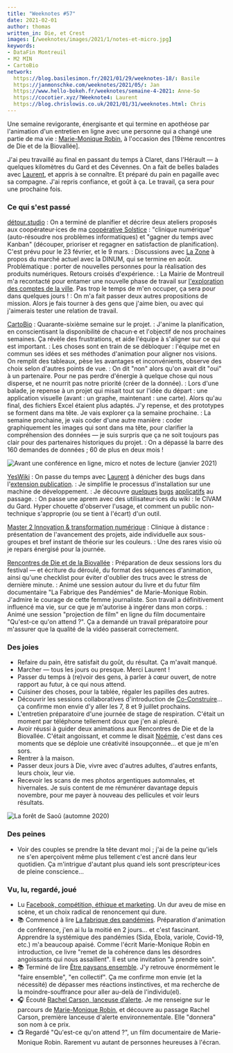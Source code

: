 ```yaml
---
title: "Weeknotes #57"
date: 2021-02-01
author: thomas
written_in: Die, et Crest
images: [/weeknotes/images/2021/1/notes-et-micro.jpg]
keywords:
- DataFin Montreuil
- M2 MIN
- CartoBio
network:
  https://blog.basilesimon.fr/2021/01/29/weeknotes-18/: Basile
  https://janmonschke.com/weeknotes/2021/05/: Jan
  https://www.hello-bokeh.fr/weeknotes/semaine-4-2021: Anne-So
  https://cocotier.xyz/?Weeknote4: Laurent
  https://blog.chrislowis.co.uk/2021/01/31/weeknotes.html: Chris
---
```


Une semaine revigorante, énergisante et qui termine en apothéose par l'animation d'un entretien en ligne avec une personne qui a changé une partie de ma vie : [Marie-Monique Robin](https://www.mariemoniquerobin.com/), à l'occasion des [19ème rencontres de Die et de la Biovallée].

<!--more-->

J'ai peu travaillé au final en passant du temps à Claret, dans l'Hérault — à quelques kilomètres du Gard et des Cévennes. On a fait de belles balades avec [Laurent], et appris à se connaître. Et préparé du pain en pagaille avec sa compagne. J'ai repris confiance, et goût à ça. Le travail, ça sera pour une prochaine fois.

### Ce qui s'est passé

[détour.studio]
: On a terminé de planifier et décrire deux ateliers proposés aux coopérateur·ices de ma [coopérative Solstice][Solstice] : "clinique numérique" (auto-résoudre nos problèmes informatiques) et "gagner du temps avec Kanban" (découper, prioriser et regagner en satisfaction de planification). C'est prévu pour le 23 février, et le 9 mars.
: Discussions avec [La Zone] à propos du marché actuel avec la DINUM, qui se termine en août. Problématique : porter de nouvelles personnes pour la réalisation des produits numériques. Retours croisés d'expérience.
: La Mairie de Montreuil m'a recontacté pour entamer une nouvelle phase de travail sur [l'exploration des comptes de la ville](https://www.montreuil.fr/vie-citoyenne/finances-et-marches-publics/explorer-les-comptes-de-la-ville). Pas trop le temps de m'en occuper, ça sera pour dans quelques jours !
: On m'a fait passer deux autres propositions de mission. Alors je fais tourner à des gens que j'aime bien, ou avec qui j'aimerais tester une relation de travail.

[CartoBio]
: Quarante-sixième semaine sur le projet.
: J'anime la planification, en conscientisant la disponibilité de chacun·e et l'objectif de nos prochaines semaines. Ça révèle des frustrations, et aide l'équipe à s'aligner sur ce qui est important.
: Les choses sont en train de se débloquer : l'équipe met en commun ses idées et ses méthodes d'animation pour aligner nos visions. On remplit des tableaux, pèse les avantages et inconvénients, observe des choix selon d'autres points de vue.
: On dit "non" alors qu'on avait dit "oui" à un partenaire. Pour ne pas perdre d'énergie à quelque chose qui nous disperse, et ne nourrit pas notre priorité (créer de la donnée).
: Lors d'une balade, je repense à un projet qui misait tout sur l'idée du départ : une application visuelle (avant : un graphe, maintenant : une carte). Alors qu'au final, des fichiers Excel étaient plus adaptés. J'y repense, et des prototypes se forment dans ma tête. Je vais explorer ça la semaine prochaine.
: La semaine prochaine, je vais coder d'une autre manière : coder graphiquement les images qui sont dans ma tête, pour clarifier la compréhension des données — je suis surpris que ça ne soit toujours pas clair pour des partenaires historiques du projet.
: On a dépassé la barre des 160 demandes de données ; 60 de plus en deux mois !

![](/weeknotes/images/2021/1/notes-et-micro.jpg "Avant une conférence en ligne, micro et notes de lecture (janvier 2021)")

[YesWiki]
: On passe du temps avec [Laurent] à dénicher des bugs dans l'[extension publication](https://github.com/YesWiki/yeswiki-extension-publication).
: Je simplifie le processus d'installation sur une machine de développement.
: Je découvre [quelques](https://github.com/YesWiki/yeswiki/issues/627) [bugs](https://github.com/YesWiki/yeswiki/issues/618) [applicatifs](https://github.com/YesWiki/yeswiki/issues/612) au passage.
: On passe une aprem avec des utilisateur·ices du wiki : le CIVAM du Gard. Hyper chouette d'observer l'usage, et comment un public non-technique s'approprie (ou se tient à l'écart) d'un outil.

[Master 2 Innovation & transformation numérique]
: Clinique à distance : présentation de l'avancement des projets, aide individuelle aux sous-groupes et bref instant de théorie sur les couleurs.
: Une des rares visio où je repars énergisé pour la journée.

[Rencontres de Die et de la Biovallée]
: Préparation de deux sessions lors du festival — et écriture du déroulé, du format des séquences d'animation, ainsi qu'une checklist pour éviter d'oublier des trucs avec le stress de dernière minute.
: Animé une session autour du livre et du futur film documentaire "La Fabrique des Pandémies" de Marie-Monique Robin. J'admire le courage de cette femme journaliste. Son travail a définitivement influencé ma vie, sur ce que je m'autorise à ingérer dans mon corps.
: Animé une session "projection de film" en ligne du film documentaire "Qu'est-ce qu'on attend ?". Ça a demandé un travail préparatoire pour m'assurer que la qualité de la vidéo passerait correctement.

### Des joies

- Refaire du pain, être satisfait du goût, du résultat. Ça m'avait manqué.
- Marcher — tous les jours ou presque. Merci Laurent !
- Passer du temps à (re)voir des gens, à parler à cœur ouvert, de notre rapport au futur, à ce qui nous attend.
- Cuisiner des choses, pour la tablée, régaler les papilles des autres.
- Découvrir les sessions collaboratives d'introduction de [Co-Construire](https://www.co-construire.be)… ça confirme mon envie d'y aller les 7, 8 et 9 juillet prochains.
- L'entretien préparatoire d'une journée de stage de respiration. C'était un moment par téléphone tellement doux que j'en ai pleuré.
- Avoir réussi à guider deux animations aux Rencontres de Die et de la Biovallée. C'était angoissant, et comme le disait [Noémie], c'est dans ces moments que se déploie une créativité insoupçonnée… et que je m'en sors.
- Rentrer à la maison.
- Passer deux jours à Die, vivre avec d'autres adultes, d'autres enfants, leurs choix, leur vie.
- Recevoir les scans de mes photos argentiques automnales, et hivernales. Je suis content de me rémunérer davantage depuis novembre, pour me payer à nouveau des pellicules et voir leurs résultats.

![](/weeknotes/images/2021/1/saou-automne.jpg "La forêt de Saoû (automne 2020)")

### Des peines

- Voir des couples se prendre la tête devant moi ; j'ai de la peine qu'iels ne s'en aperçoivent même plus tellement c'est ancré dans leur quotidien. Ça m'intrigue d'autant plus quand iels sont prescripteur·ices de pleine conscience…

### Vu, lu, regardé, joué

- Lu [Facebook, compétition, éthique et marketing](https://blog.notmyidea.org/facebook-competition-ethique-et-marketing.html). Un dur aveu de mise en scène, et un choix radical de renoncement qui dure.
- 📚 Commencé à lire [La fabrique des pandémies](https://www.editionsladecouverte.fr/la_fabrique_des_pandemies-9782348054877). Préparation d'animation de conférence, j'en ai lu la moitié en 2 jours… et c'est fascinant. Apprendre la systémique des pandémies (Sida, Ebola, variole, Covid-19, etc.) m'a beaucoup apaisé. Comme l'écrit Marie-Monique Robin en introduction, ce livre "remet de la cohérence dans les désordres angoissants qui nous assaillent". Il est une invitation "à prendre soin".
- 📚 Terminé de lire [Être paysans ensemble](http://www.editionsdeslisieres.com/les_livres.html). J'y retrouve énormément le "faire ensemble", "en collectif". Ça me confirme mon envie (et la nécessité) de dépasser mes réactions instinctives, et ma recherche de la moindre-souffrance pour aller au-delà de l'individu(el).
- 🎧 Écouté [Rachel Carson, lanceuse d’alerte](https://www.franceculture.fr/emissions/avoir-raison-avec/avoir-raison-avec-rachel-carson-35-rachel-carson-lanceuse-dalerte). Je me renseigne sur le parcours de [Marie-Monique Robin](https://www.mariemoniquerobin.com), et découvre au passage Rachel Carson, première lanceuse d'alerte environnementale. Elle "donnera" son nom à ce prix.
- 📺 Regardé "Qu'est-ce qu'on attend ?", un film documentaire de Marie-Monique Robin. Rarement vu autant de personnes heureuses à l'écran.

[détour.studio]: /
[Solstice]: https://solstice.coop/
[CartoBio]: https://cartobio.org/
[Master 2 Design et Management de l'Innovation Interactive]: https://www.gobelins.fr/formation/mdi-design-et-management-de-l-innovation-interactive-cycle-2-lead-technique-ou-lead
[Master 2 Innovation & transformation numérique]: https://www.sciencespo.fr/ecole-management-innovation/fr/formations/innovation-transformation-numerique.html
[La Zone]: http://la.zone
[YesWiki]: https://yeswiki.net
[Rencontres de Die et de la Biovallée]: https://www.ecologieauquotidien.fr/

[Noémie]: https://noemiegirard.co
[Guillaume]: https://www.yuzutech.fr/
[Antoine]: https://www.quaternum.net/
[Maïtané]: https://maiwann.net/
[Laurent]: https://cocotier.xyz/

